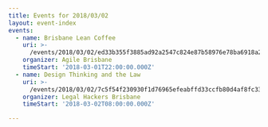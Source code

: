 ```yaml
---
title: Events for 2018/03/02
layout: event-index
events:
  - name: Brisbane Lean Coffee
    uri: >-
      /events/2018/03/02/ed33b355f3885ad92a2547c824e87b58976e78ba6918a2b1fd207a969af43923
    organizer: Agile Brisbane
    timeStart: '2018-03-01T22:00:00.000Z'
  - name: Design Thinking and the Law
    uri: >-
      /events/2018/03/02/7c5f54f230930f1d76965efeabffd33ccfb80d4af8fc33d71b223db099da551e
    organizer: Legal Hackers Brisbane
    timeStart: '2018-03-02T08:00:00.000Z'

---
```

